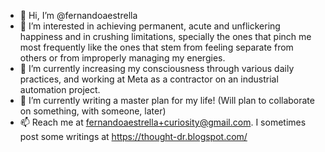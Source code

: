- 👋 Hi, I’m @fernandoaestrella
- 👀 I’m interested in achieving permanent, acute and unflickering happiness and in crushing limitations, specially the ones that pinch me most frequently like the ones that stem from feeling separate from others or from improperly managing my energies.
- 🌱 I’m currently increasing my consciousness through various daily practices, and working at Meta as a contractor on an industrial automation project.
- 💞️ I’m currently writing a master plan for my life! (Will plan to collaborate on something, with someone, later)
- 📫 Reach me at fernandoaestrella+curiosity@gmail.com. I sometimes post some writings at https://thought-dr.blogspot.com/

<!---
fernandoaestrella/fernandoaestrella is a ✨ special ✨ repository because its `README.md` (this file) appears on your GitHub profile.
You can click the Preview link to take a look at your changes.
--->
